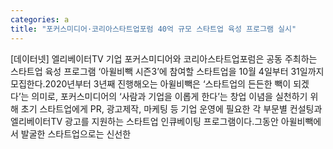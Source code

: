 ```yaml
---
categories: a
title: "포커스미디어·코리아스타트업포럼 40억 규모 스타트업 육성 프로그램 실시"
---
```

[데이터넷] 엘리베이터TV 기업 포커스미디어와 코리아스타트업포럼은 공동 주최하는 스타트업 육성 프로그램 ‘아윌비빽 시즌3’에 참여할 스타트업을 10월 4일부터 31일까지 모집한다.2020년부터 3년째 진행해오는 아윌비빽은 ‘스타트업의 든든한 빽이 되겠다’는 의미로, 포커스미디어의 ‘사람과 기업을 이롭게 한다’는 창업 이념을 실천하기 위해 초기 스타트업에게 PR, 광고제작, 마케팅 등 기업 운영에 필요한 각 부문별 컨설팅과 엘리베이터TV 광고를 지원하는 스타트업 인큐베이팅 프로그램이다.그동안 아윌비빽에서 발굴한 스타트업으로는 신선한